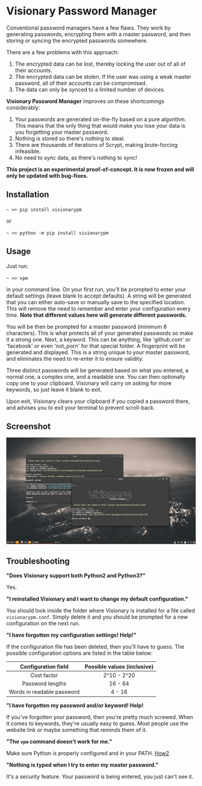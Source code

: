 # Visionary Password Manager

Conventional password managers have a few flaws. They work by generating passwords, encrypting them with a master password, and then storing or syncing the encrypted passwords somewhere.

There are a few problems with this approach:

1. The encrypted data can be lost, thereby locking the user out of all of their accounts.
2. The encrypted data can be stolen. If the user was using a weak master password, all of their accounts can be compromised.
3. The data can only be synced to a limited number of devices.

**Visionary Password Manager** improves on these shortcomings considerably:

1. Your passwords are generated on-the-fly based on a pure algorithm. This means that the only thing that would make you lose your data is you forgetting your master password.
2. Nothing is stored so there's nothing to steal.
3. There are thousands of iterations of Scrypt, making brute-forcing infeasible.
4. No need to sync data, as there's nothing to sync!

**This project is an experimental proof-of-concept. It is now frozen and will only be updated with bug-fixes.**

## Installation

`~ >> pip install visionarypm`

or

`~ >> python -m pip install visionarypm`

## Usage

Just run:

`~ >> vpm`

in your command line. On your first run, you'll be prompted to enter your default settings (leave blank to accept defaults). A string will be generated that you can either auto-save or manually save to the specified location. This will remove the need to remember and enter your configuration every time. **Note that different values here will generate different passwords.**

You will be then be prompted for a master password (minimum 8 characters). This is what protects all of your generated passwords so make it a strong one. Next, a keyword. This can be anything, like 'github.com' or 'facebook' or even 'not_porn' for that special folder. A fingerprint will be generated and displayed. This is a string unique to your master password, and eliminates the need to re-enter it to ensure validity.

Three distinct passwords will be generated based on what you entered, a normal one, a complex one, and a readable one. You can then optionally copy one to your clipboard. Visionary will carry on asking for more keywords, so just leave it blank to exit.

Upon exit, Visionary clears your clipboard if you copied a password there, and advises you to exit your terminal to prevent scroll-back.

## Screenshot

![Screenshot](/images/screenshot.png "Screenshot")

## Troubleshooting

**"Does Visionary support both Python2 and Python3?"**

Yes.

**"I reinstalled Visionary and I want to change my default configuration."**

You should look inside the folder where Visionary is installed for a file called `visionarypm.conf`. Simply delete it and you should be prompted for a new configuration on the next run.

**"I have forgotten my configuration settings! Help!"**

If the configuration file has been deleted, then you'll have to guess. The possible configuration options are listed in the table below:

| Configuration field            | Possible values (inclusive) |
| :----------------------------: | :-------------------------: |
| Cost factor                    | 2^10 - 2^20                 |
| Password lengths               | 16 - 64                     |
| Words in readable password     | 4 - 16                      |

**"I have forgotten my password and/or keyword! Help!**

If you've forgotten your password, then you're pretty much screwed. When it comes to keywords, they're usually easy to guess. Most people use the website link or maybe something that reminds them of it.

**"The `vpm` command doesn't work for me."**

Make sure Python is properly configured and in your PATH. [How2](http://lmgtfy.com/?q=add+python+to+path)

**"Nothing is typed when I try to enter my master password."**

It's a security feature. Your password is being entered, you just can't see it.
